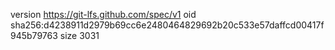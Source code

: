 version https://git-lfs.github.com/spec/v1
oid sha256:d4238911d2979b69cc6e2480464829692b20c533e57daffcd00417f945b79763
size 3031

